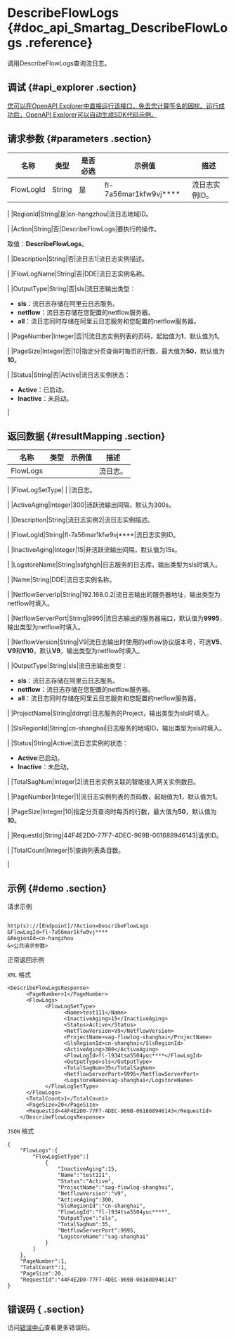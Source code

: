 # DescribeFlowLogs {#doc_api_Smartag_DescribeFlowLogs .reference}

调用DescribeFlowLogs查询流日志。

## 调试 {#api_explorer .section}

[您可以在OpenAPI Explorer中直接运行该接口，免去您计算签名的困扰。运行成功后，OpenAPI Explorer可以自动生成SDK代码示例。](https://api.aliyun.com/#product=Smartag&api=DescribeFlowLogs&type=RPC&version=2018-03-13)

## 请求参数 {#parameters .section}

|名称|类型|是否必选|示例值|描述|
|--|--|----|---|--|
|FlowLogId|String|是|fl-7a56mar1kfw9vj\*\*\*\*|流日志实例ID。

 |
|RegionId|String|是|cn-hangzhou|流日志地域ID。

 |
|Action|String|否|DescribeFlowLogs|要执行的操作。

 取值：**DescribeFlowLogs**。

 |
|Description|String|否|流日志1|流日志实例描述。

 |
|FlowLogName|String|否|DDE|流日志实例名称。

 |
|OutputType|String|否|sls|流日志输出类型：

 -   **sls**：流日志存储在阿里云日志服务。
-   **netflow**：流日志存储在您配置的netflow服务器。
-   **all**：流日志同时存储在阿里云日志服务和您配置的netflow服务器。

 |
|PageNumber|Integer|否|1|流日志实例列表的页码，起始值为**1**，默认值为**1**。

 |
|PageSize|Integer|否|10|指定分页查询时每页的行数，最大值为**50**，默认值为**10**。

 |
|Status|String|否|Active|流日志实例状态：

 -   **Active**：已启动。
-   **Inactive**：未启动。

 |

## 返回数据 {#resultMapping .section}

|名称|类型|示例值|描述|
|--|--|---|--|
|FlowLogs| | |流日志。

 |
|FlowLogSetType| | |流日志。

 |
|ActiveAging|Integer|300|活跃流输出间隔，默认为300s。

 |
|Description|String|流日志实例2|流日志实例描述。

 |
|FlowLogId|String|fl-7a56mar1kfw9vj\*\*\*\*|流日志实例ID。

 |
|InactiveAging|Integer|15|非活跃流输出间隔，默认值为15s。

 |
|LogstoreName|String|ssfghgh|日志服务的日志库，输出类型为sls时填入。

 |
|Name|String|DDE|流日志实例名称。

 |
|NetflowServerIp|String|192.168.0.2|流日志输出的服务器地址，输出类型为netflow时填入。

 |
|NetflowServerPort|String|9995|流日志输出的服务器端口，默认值为**9995**，输出类型为netflow时填入。

 |
|NetflowVersion|String|V9|流日志输出时使用的etflow协议版本号，可选**V5**、**V9**和**V10**，默认**V9**，输出类型为netflow时填入。

 |
|OutputType|String|sls|流日志输出类型：

 -   **sls**：流日志存储在阿里云日志服务。
-   **netflow**：流日志存储在您配置的netflow服务器。
-   **all**：流日志同时存储在阿里云日志服务和您配置的netflow服务器。

 |
|ProjectName|String|ddrrgt|日志服务的Project，输出类型为sls时填入。

 |
|SlsRegionId|String|cn-shanghai|日志服务的地域ID，输出类型为sls时填入。

 |
|Status|String|Active|流日志实例的状态：

 -   **Active**:已启动。
-   **Inactive**：未启动。

 |
|TotalSagNum|Integer|2|流日志实例关联的智能接入网关实例数目。

 |
|PageNumber|Integer|1|流日志实例列表的页码数，起始值为**1**，默认值为**1**。

 |
|PageSize|Integer|10|指定分页查询时每页的行数，最大值为**50**，默认值为**10**。

 |
|RequestId|String|44F4E2D0-77F7-4DEC-969B-061688946143|请求ID。

 |
|TotalCount|Integer|5|查询列表条目数。

 |

## 示例 {#demo .section}

请求示例

``` {#request_demo}

http(s)://[Endpoint]/?Action=DescribeFlowLogs
&FlowLogId=fl-7a56mar1kfw9vj****
&RegionId=cn-hangzhou
&<公共请求参数>

```

正常返回示例

`XML` 格式

``` {#xml_return_success_demo}
<DescribeFlowLogsResponse>
	  <PageNumber>1</PageNumber>
	  <FlowLogs>
		    <FlowLogSetType>
			      <Name>test111</Name>
			      <InactiveAging>15</InactiveAging>
			      <Status>Active</Status>
			      <NetflowVersion>V9</NetflowVersion>
			      <ProjectName>sag-flowlog-shanghai</ProjectName>
			      <SlsRegionId>cn-shanghai</SlsRegionId>
			      <ActiveAging>300</ActiveAging>
			      <FlowLogId>fl-l934tsa5504yuc****</FlowLogId>
			      <OutputType>sls</OutputType>
			      <TotalSagNum>35</TotalSagNum>
			      <NetflowServerPort>9995</NetflowServerPort>
			      <LogstoreName>sag-shanghai</LogstoreName>
		    </FlowLogSetType>
	  </FlowLogs>
	  <TotalCount>1</TotalCount>
	  <PageSize>20</PageSize>
	  <RequestId>44F4E2D0-77F7-4DEC-969B-061688946143</RequestId>
	</DescribeFlowLogsResponse>
```

`JSON` 格式

``` {#json_return_success_demo}
{
	"FlowLogs":{
		"FlowLogSetType":[
			{
				"InactiveAging":15,
				"Name":"test111",
				"Status":"Active",
				"ProjectName":"sag-flowlog-shanghai",
				"NetflowVersion":"V9",
				"ActiveAging":300,
				"SlsRegionId":"cn-shanghai",
				"FlowLogId":"fl-l934tsa5504yuc****",
				"OutputType":"sls",
				"TotalSagNum":35,
				"NetflowServerPort":9995,
				"LogstoreName":"sag-shanghai"
			}
		]
	},
	"PageNumber":1,
	"TotalCount":1,
	"PageSize":20,
	"RequestId":"44F4E2D0-77F7-4DEC-969B-061688946143"
}
```

## 错误码 { .section}

访问[错误中心](https://error-center.aliyun.com/status/product/Smartag)查看更多错误码。


